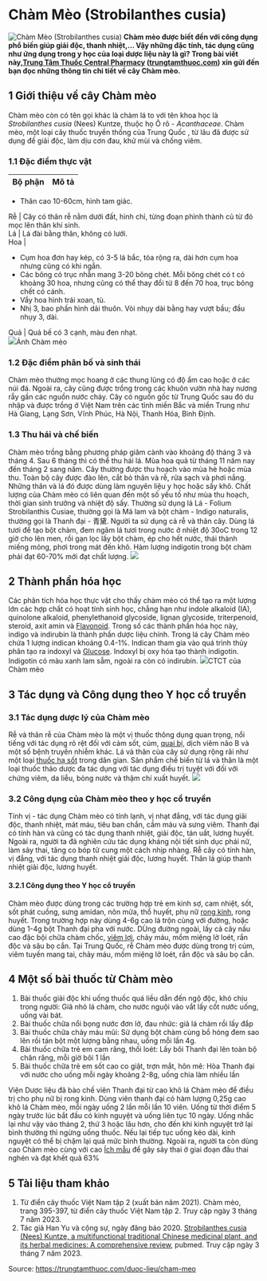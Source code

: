 # Chàm Mèo (Strobilanthes cusia)

![Chàm Mèo \(Strobilanthes cusia\)](https://trungtamthuoc.com/images/others/cham-meo-4-6721.jpg)
**Chàm mèo được biết đến với công dụng phổ biến giúp giải độc, thanh nhiệt,... Vậy những đặc tính, tác dụng cũng như ứng dụng trong y học của loại dược liệu này là gì? Trong bài viết này,[Trung Tâm Thuốc Central Pharmacy](https://trungtamthuoc.com/ "Trung Tâm Thuốc Central Pharmacy") ([trungtamthuoc.com](https://trungtamthuoc.com/ "trungtamthuoc.com")) xin gửi đến bạn đọc những thông tin chi tiết về cây Chàm mèo.**
##  1 Giới thiệu về cây Chàm mèo
Chàm mèo còn có tên gọi khác là chàm lá to với tên khoa học là _Strobilanthes cusia_ (Nees) Kuntze, thuộc họ Ô rô - _Acanthaceae_.
Chàm mèo, một loại cây thuốc truyền thống của Trung Quốc , từ lâu đã được sử dụng để giải độc, làm dịu cơn đau, khử mùi và chống viêm.
### 1.1 Đặc điểm thực vật
**Bộ phận** | **Mô tả**  
---|---  
  * Thân cao 10-60cm, hình tam giác.

  
Rễ | Cây có thân rễ nằm dưới đất, hình chỉ, từng đoạn phình thành củ từ đó mọc lên thân khí sinh.  
Lá | Lá đài bằng thân, không có lưới.  
Hoa | 
  * Cụm hoa đơn hay kép, có 3-5 lá bắc, tỏa rộng ra, dài hơn cụm hoa nhưng cũng có khi ngắn.
  * Các bông có trục nhẫn mang 3-20 bông chét. Mỗi bông chét có t có khoảng 30 hoa, nhưng cũng có thể thay đổi từ 8 đến 70 hoa, trục bông chết có cánh.
  * Vẩy hoa hình trái xoan, tù.
  * Nhị 3, bao phấn hình dải thuôn. Vòi nhụy dài bằng hay vượt bầu; đầu nhụy 3, dài.

  
Quả | Quả bế có 3 cạnh, màu đen nhạt.  
![](https://trungtamthuoc.com/images/item/cham-meo-1.jpg)Ảnh Chàm mèo
### 1.2 Đặc điểm phân bố và sinh thái
Chàm mèo thường mọc hoang ở các thung lũng có độ ẩm cao hoặc ở các núi đá. Ngoài ra, cây cũng được trồng trong các khuôn vườn nhà hay nương rẫy gần các nguồn nước chảy. 
Cây có nguồn gốc từ Trung Quốc sau đó du nhập và được trồng ở Việt Nam trên các tỉnh miền Bắc và miền Trung như Hà Giang, Lạng Sơn, Vĩnh Phúc, Hà Nội, Thanh Hóa, Bình Định.
### 1.3 Thu hái và chế biến
Chàm mèo trồng bằng phương pháp giâm cành vào khoảng độ tháng 3 và tháng 4. Sau 6 tháng thì có thể thu hái lá. Mùa hoa quả từ tháng 11 năm nay đến tháng 2 sang năm.
Cây thường được thu hoạch vào mùa hè hoặc mùa thu. Toàn bộ cây được đào lên, cắt bỏ thân và rễ, rửa sạch và phơi nắng. Những thân và lá đó được dùng làm nguyên liệu y học hoặc sấy khô. Chất lượng của Chàm mèo có liên quan đến một số yếu tố như mùa thu hoạch, thời gian sinh trưởng và nhiệt độ sấy.
Thường sử dụng lá Lá - Folium Strobilanthis Cusiae, thường gọi là Mã lam và bột chàm - Indigo naturalis, thường gọi là Thanh đại - 青黛.
Người ta sử dụng cả rễ và thân cây. Dùng lá tươi để tạo bột chàm, đem ngâm lá tươi trong nước ở nhiệt độ 30oC trong 12 giờ cho lên men, rồi gạn lọc lấy bột chàm, ép cho hết nước, thái thành miếng mỏng, phơi trong mát đến khô. Hàm lượng indigotin trong bột chàm phải đạt 60-70% mới đạt chất lượng.
![](https://trungtamthuoc.com/images/item/cham-meo-2.jpg)
##  2 Thành phần hóa học
Các phân tích hóa học thực vật cho thấy chàm mèo có thể tạo ra một lượng lớn các hợp chất có hoạt tính sinh học, chẳng hạn như indole alkaloid (IA), quinolone alkaloid, phenylethanoid glycoside, lignan glycoside, triterpenoid, steroid, axit amin và [Flavonoid](https://trungtamthuoc.com/hoat-chat/flavonoid "Flavonoid"). Trong số các thành phần hóa học này, indigo và indirubin là thành phần dược liệu chính.
Trong lá cây Chàm mèo chứa 1 lượng indican khoảng 0.4-1%. Indican tham gia vào quá trình thủy phân tạo ra indoxyl và [Glucose](https://trungtamthuoc.com/hoat-chat/glucose "Glucose"). Indoxyl bị oxy hóa tạo thành indigotin. Indigotin có màu xanh lam sẫm, ngoài ra còn có indirubin.
![](https://trungtamthuoc.com/images/item/cham-meo-3.jpg)CTCT của Chàm mèo
##  3 Tác dụng và Công dụng theo Y học cổ truyền
### 3.1 Tác dụng dược lý của Chàm mèo
Rễ và thân rễ của Chàm mèo là một vị thuốc thông dụng quan trọng, nổi tiếng với tác dụng rõ rệt đối với cảm sốt, cúm, [quai bị](https://trungtamthuoc.com/bai-viet/benh-quai-bi "quai bị"), dịch viêm não B và một số bệnh truyền nhiễm khác. 
Lá và thân của cây sử dụng rộng rãi như một loại [thuốc hạ sốt](https://trungtamthuoc.com/bai-viet/top-15-thuoc-ha-sot-thong-dung-duoc-bac-si-khuyen-dung "thuốc hạ sốt") trong dân gian. Sản phẩm chế biến từ lá và thân là một loại thuốc thảo dược đa tác dụng với tác dụng điều trị tuyệt vời đối với chứng viêm, da liễu, bỏng nước và thậm chí xuất huyết.
![](https://trungtamthuoc.com/images/item/cham-meo-5.jpg)
### 3.2 Công dụng của Chàm mèo theo y học cổ truyền
Tính vị - tác dụng
Chàm mèo có tính lạnh, vị nhạt đắng, với tác dụng giải độc, thanh nhiệt, mát máu, tiêu ban chắn, cầm máu và sưng viêm.
Thanh đại có tính hàn và cũng có tác dụng thanh nhiệt, giải độc, tán uất, lương huyết.
Ngoài ra, người ta đã nghiên cứu tác dụng kháng nội tiết sinh dục phái nữ, làm sảy thai, tăng co bóp tử cung một cách nhịp nhàng.
Rễ cây có tính hàn, vị đắng, với tác dụng thanh nhiệt giải độc, lương huyết. Thân lá giúp thanh nhiệt giải độc, lương huyết.
#### 3.2.1 Công dụng theo Y học cổ truyền
Chàm mèo được dùng trong các trường hợp trẻ em kinh sợ, cam nhiệt, sốt, sốt phát cuồng, sưng amidan, nôn mửa, thổ huyết, phụ nữ [rong kinh](https://trungtamthuoc.com/bai-viet/rong-kinh-rong-huyet "rong kinh"), rong huyết.
Trong trường hợp này dùng 4-6g cao lá trộn cùng với đường, hoặc dùng 1-4g bột Thanh đại pha với nước. DÙng đường ngoài, lấy cả cây nấu cao đặc bội chữa chàm chốc, [viêm lợi](https://trungtamthuoc.com/bai-viet/viem-loi-loet-hoai-tu-cap-tinh "viêm lợi"), chảy máu, mồm miệng lở loét, rắn độc và sâu bọ cắn.
Tại Trung Quốc, rễ Chàm mèo được dùng trong trị cúm, viêm tuyến mang tai, chảy máu, mồm miệng lở loét, rắn độc và sâu bọ cắn.
##  4 Một số bài thuốc từ Chàm mèo
  1. Bài thuốc giải độc khi uống thuốc quá liều dẫn đến ngộ độc, khó chịu trong người: Giã nhỏ lá chàm, cho nước nguội vào vắt lấy cốt nước uống, uống vài bát.
  2. Bài thuốc chữa nổi bọng nước đơn lở, đau nhức: giã lá chàm rồi lấy đắp
  3. Bài thuốc chữa chảy máu mũi: Sử dụng bột chàm cùng bồ hóng đem sao lên rồi tán bột một lượng bằng nhau, uống mỗi lần 4g.
  4. Bài thuốc chữa trẻ em cam răng, thối loét: Lấy bôi Thanh đại lên toàn bộ chân răng, mỗi giờ bôi 1 lần
  5. Bài thuốc chữa trẻ em sốt cao co giật, trợn mắt, hôn mê: Hòa Thanh đại với nước cho uống mỗi ngày khoảng 2-8g, uống chia làm nhiều lần


Viện Dược liệu đã bào chế viên Thanh đại từ cao khô lá Chàm mèo để điều trị cho phụ nữ bị rong kinh. Dùng viên thanh đại có hàm lượng 0,25g cao khô lá Chàm mèo, mỗi ngày uống 2 lần mỗi lần 10 viên. Uống từ thời điểm 5 ngày trước lúc bắt đầu có kinh nguyệt và uống liên tục 10 ngày. Uống nhắc lại như vậy vào tháng 2, thứ 3 hoặc lâu hơn, cho đến khi kinh nguyệt trở lại bình thường thì ngừng uống thuốc. Nếu lại tiếp tục uống kéo dài, kinh nguyệt có thể bị chậm lại quá mức bình thường.
Ngoài ra, người ta còn dùng cao Chàm mèo cùng với cao [Ích mẫu](https://trungtamthuoc.com/hoat-chat/ich-mau "Ích mẫu") để gây sảy thai ở giai đoạn đầu thai nghén và đạt khết quả 63%
##  5 Tài liệu tham khảo
  1. Từ điển cây thuốc Việt Nam tập 2 (xuất bản năm 2021). Chàm mèo, trang 395-397, từ điển cây thuốc Việt Nam tập 2. Truy cập ngày 3 tháng 7 năm 2023.
  2. Tác giả Han Yu và cộng sự, ngày đăng báo 2020. [Strobilanthes cusia (Nees) Kuntze, a multifunctional traditional Chinese medicinal plant, and its herbal medicines: A comprehensive review](https://pubmed.ncbi.nlm.nih.gov/32889034/), pubmed. Truy cập ngày 3 tháng 7 năm 2023.




Source: https://trungtamthuoc.com/duoc-lieu/cham-meo